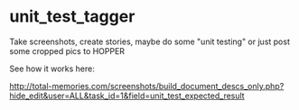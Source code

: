 # unit_test_tagger
Take screenshots, create stories, maybe do some "unit testing" or just post some cropped pics to HOPPER

See how it works here:

http://total-memories.com/screenshots/build_document_descs_only.php?hide_edit&user=ALL&task_id=1&field=unit_test_expected_result

